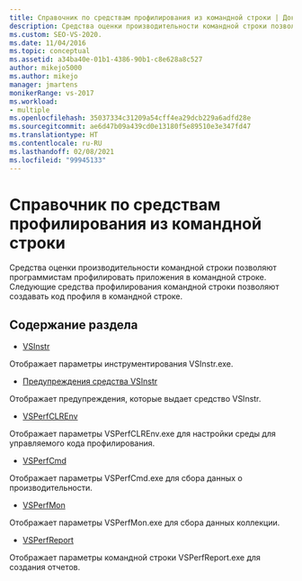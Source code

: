 ```yaml
---
title: Справочник по средствам профилирования из командной строки | Документация Майкрософт
description: Средства оценки производительности командной строки позволяют программистам профилировать приложения в командной строке. См. общие сведения о средствах со ссылками на подробные сведения.
ms.custom: SEO-VS-2020.
ms.date: 11/04/2016
ms.topic: conceptual
ms.assetid: a34ba40e-01b1-4386-90b1-c8e628a8c527
author: mikejo5000
ms.author: mikejo
manager: jmartens
monikerRange: vs-2017
ms.workload:
- multiple
ms.openlocfilehash: 35037334c31209a54cff4ea29dcb229a6adfd28e
ms.sourcegitcommit: ae6d47b09a439cd0e13180f5e89510e3e347fd47
ms.translationtype: HT
ms.contentlocale: ru-RU
ms.lasthandoff: 02/08/2021
ms.locfileid: "99945133"
---
```

# <a name="command-line-profiling-tools-reference"></a>Справочник по средствам профилирования из командной строки
Средства оценки производительности командной строки позволяют программистам профилировать приложения в командной строке. Следующие средства профилирования командной строки позволяют создавать код профиля в командной строке.

## <a name="in-this-section"></a>Содержание раздела
- [VSInstr](../profiling/vsinstr.md)

 Отображает параметры инструментирования VSInstr.exe.

- [Предупреждения средства VSInstr](../profiling/vsinstr-warnings.md)

 Отображает предупреждения, которые выдает средство VSInstr.

- [VSPerfCLREnv](../profiling/vsperfclrenv.md)

 Отображает параметры VSPerfCLREnv.exe для настройки среды для управляемого кода профилирования.

- [VSPerfCmd](../profiling/vsperfcmd.md)

 Отображает параметры VSPerfCmd.exe для сбора данных о производительности.

- [VSPerfMon](../profiling/vsperfmon.md)

 Отображает параметры VSPerfMon.exe для сбора данных коллекции.

- [VSPerfReport](../profiling/vsperfreport.md)

 Отображает параметры командной строки VSPerfReport.exe для создания отчетов.
